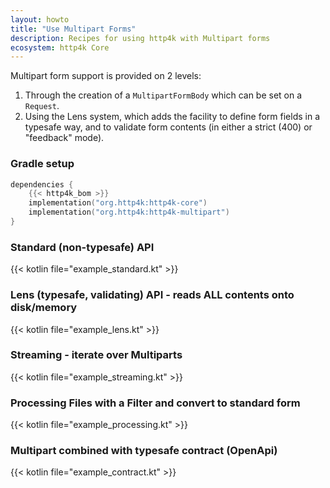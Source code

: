 ```yaml
---
layout: howto
title: "Use Multipart Forms"
description: Recipes for using http4k with Multipart forms
ecosystem: http4k Core
---
```

Multipart form support is provided on 2 levels:

1. Through the creation of a `MultipartFormBody` which can be set on a `Request`.
1. Using the Lens system, which adds the facility to define form fields in a typesafe way, and to validate form contents (in either a strict (400) or "feedback" mode).

### Gradle setup

```kotlin
dependencies {
    {{< http4k_bom >}}
    implementation("org.http4k:http4k-core")
    implementation("org.http4k:http4k-multipart")
}
```

### Standard (non-typesafe) API 

{{< kotlin file="example_standard.kt" >}}

### Lens (typesafe, validating) API - reads ALL contents onto disk/memory 

{{< kotlin file="example_lens.kt" >}}

### Streaming - iterate over Multiparts 

{{< kotlin file="example_streaming.kt" >}}

### Processing Files with a Filter and convert to standard form 

{{< kotlin file="example_processing.kt" >}}

### Multipart combined with typesafe contract (OpenApi) 

{{< kotlin file="example_contract.kt" >}}
